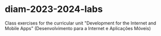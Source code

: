 # diam-2023-2024-labs
Class exercises for the curricular unit "Development for the Internet and Mobile Apps" (Desenvolvimento para a Internet e Aplicações Móveis)

